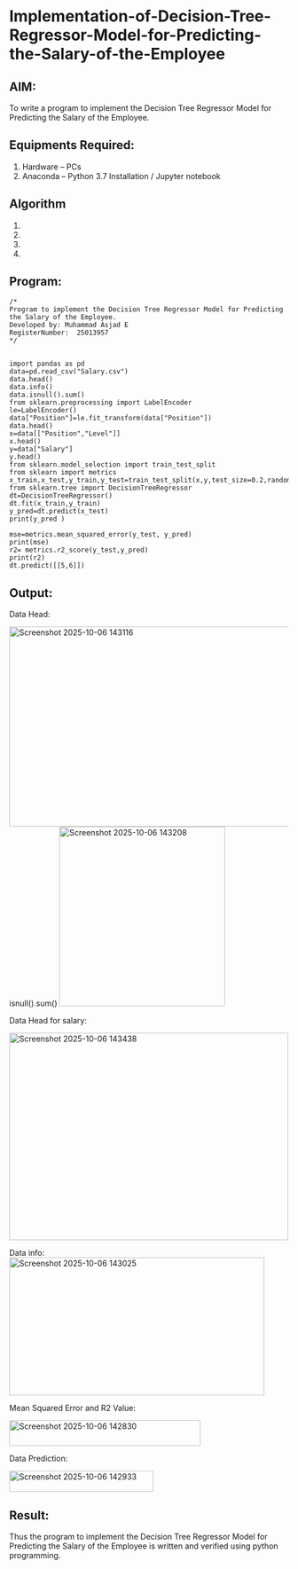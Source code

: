 # Implementation-of-Decision-Tree-Regressor-Model-for-Predicting-the-Salary-of-the-Employee

## AIM:
To write a program to implement the Decision Tree Regressor Model for Predicting the Salary of the Employee.

## Equipments Required:
1. Hardware – PCs
2. Anaconda – Python 3.7 Installation / Jupyter notebook

## Algorithm
1. 
2. 
3. 
4. 

## Program:
```
/*
Program to implement the Decision Tree Regressor Model for Predicting the Salary of the Employee.
Developed by: Muhammad Asjad E
RegisterNumber:  25013957
*/


import pandas as pd 
data=pd.read_csv("Salary.csv") 
data.head() 
data.info() 
data.isnull().sum() 
from sklearn.preprocessing import LabelEncoder 
le=LabelEncoder() 
data["Position"]=le.fit_transform(data["Position"]) 
data.head() 
x=data[["Position","Level"]] 
x.head() 
y=data["Salary"] 
y.head() 
from sklearn.model_selection import train_test_split 
from sklearn import metrics
x_train,x_test,y_train,y_test=train_test_split(x,y,test_size=0.2,random_state=2) 
from sklearn.tree import DecisionTreeRegressor 
dt=DecisionTreeRegressor() 
dt.fit(x_train,y_train) 
y_pred=dt.predict(x_test) 
print(y_pred )

mse=metrics.mean_squared_error(y_test, y_pred)
print(mse)
r2= metrics.r2_score(y_test,y_pred)
print(r2)
dt.predict([[5,6]])
```

## Output:
Data Head:

<img width="581" height="361" alt="Screenshot 2025-10-06 143116" src="https://github.com/user-attachments/assets/0af04a54-8625-4e44-af4b-241d5614a46a" />
isnull().sum()

<img width="299" height="324" alt="Screenshot 2025-10-06 143208" src="https://github.com/user-attachments/assets/8560efef-367f-4f8e-8f85-c73cb7cd4c0c" />

Data Head for salary:

<img width="503" height="374" alt="Screenshot 2025-10-06 143438" src="https://github.com/user-attachments/assets/b3715739-c6ab-4912-bfa7-f4fe1a02da47" />


Data info:
<img width="460" height="249" alt="Screenshot 2025-10-06 143025" src="https://github.com/user-attachments/assets/f086de99-dec4-461e-8e3e-27061eb8b7c7" />


Mean Squared Error and R2 Value:

<img width="345" height="46" alt="Screenshot 2025-10-06 142830" src="https://github.com/user-attachments/assets/d66a58c5-114c-499f-b702-e4b031c14f74" />

Data Prediction:

<img width="260" height="38" alt="Screenshot 2025-10-06 142933" src="https://github.com/user-attachments/assets/58ac6488-7484-487c-97a8-3d7d32ffd8c2" />


## Result:
Thus the program to implement the Decision Tree Regressor Model for Predicting the Salary of the Employee is written and verified using python programming.
